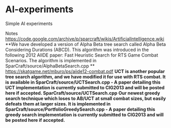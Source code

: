 # AI-experiments
Simple AI experiments


Notes
https://code.google.com/archive/p/sparcraft/wikis/ArtificialIntelligence.wiki
**We have developed a version of Alpha Beta tree search called Alpha Beta Considering Durations (ABCD). This algorithm was introduced in the following 2012 AIIDE paper: Fast Heuristic Search for RTS Game Combat Scenarios. The algorithm is implemented in SparCraft/source/AlphaBetaSearch.cpp ** https://skatgame.net/mburo/ps/aiide12-combat.pdf
**UCT is another popular tree search algorithm, and we have modified it for use with RTS combat. It is available in SparCraft/source/UCTSearch.cpp - A paper detailing this UCT implementation is currently submitted to CIG2013 and will be posted here if accepted. SparCraft/source/UCTSearch.cpp**
**Our newest greedy search technique which loses to AB/UCT at small combat sizes, but easily defeats them at larger sizes. It is implemented in SparCraft/source/PortfolioGreedySearch.cpp - A paper detailing this greedy search implementation is currently submitted to CIG2013 and will be posted here if accepted.**
